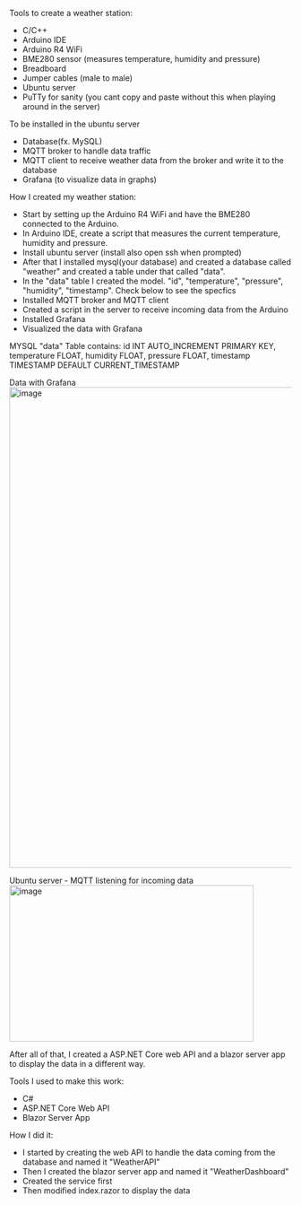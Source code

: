 Tools to create a weather station:
- C/C++
- Arduino IDE
- Arduino R4 WiFi 
- BME280 sensor (measures temperature, humidity and pressure)
- Breadboard
- Jumper cables (male to male)
- Ubuntu server
- PuTTy for sanity (you cant copy and paste without this when playing around in the server)

To be installed in the ubuntu server
- Database(fx. MySQL)
- MQTT broker to handle data traffic
- MQTT client to receive weather data from the broker and write it to the database
- Grafana (to visualize data in graphs)

How I created my weather station:
- Start by setting up the Arduino R4 WiFi and have the BME280 connected to the Arduino.
- In Arduino IDE, create a script that measures the current temperature, humidity and pressure.
- Install ubuntu server (install also open ssh when prompted)
- After that I installed mysql(your database) and created a database called "weather" and created a table under that called "data".
- In the "data" table I created the model. "id", "temperature", "pressure", "humidity", "timestamp". Check below to see the specfics
- Installed MQTT broker and MQTT client
- Created a script in the server to receive incoming data from the Arduino
- Installed Grafana
- Visualized the data with Grafana

MYSQL "data" Table contains: 
    id INT AUTO_INCREMENT PRIMARY KEY,
    temperature FLOAT,
    humidity FLOAT,
    pressure FLOAT,
    timestamp TIMESTAMP DEFAULT CURRENT_TIMESTAMP

Data with Grafana
<img width="915" height="857" alt="image" src="https://github.com/user-attachments/assets/fddf37fd-0b52-4963-80ae-3087d760fbfd" />

Ubuntu server - MQTT listening for incoming data
<img width="436" height="279" alt="image" src="https://github.com/user-attachments/assets/bd5cbfa6-b974-47e0-b9d1-85f30f909250" />

After all of that, I created a ASP.NET Core web API and a blazor server app to display the data in a different way.

Tools I used to make this work:
- C#
- ASP.NET Core Web API
- Blazor Server App

How I did it:
- I started by creating the web API to handle the data coming from the database and named it "WeatherAPI"
- Then I created the blazor server app and named it "WeatherDashboard"
- Created the service first
- Then modified index.razor to display the data
